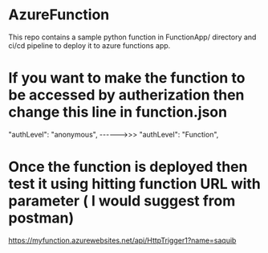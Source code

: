 # AzureFunction
This repo contains a sample python function in FunctionApp/ directory and ci/cd pipeline to deploy it to azure functions app.

# If you want to make the function to be accessed by autherization then change this line in function.json
"authLevel": "anonymous",  ------>>>  "authLevel": "Function",

# Once the function is deployed then test it using hitting function URL with parameter ( I would suggest from postman)
https://myfunction.azurewebsites.net/api/HttpTrigger1?name=saquib

